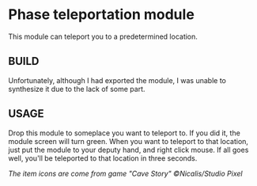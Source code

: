 # Phase teleportation module

This module can teleport you to a predetermined location.

## **BUILD**

Unfortunately, although I had exported the module, I was unable to synthesize it due to the lack of some part.

## USAGE

Drop this module to someplace you want to teleport to. If you did it, the module screen will turn green. When you want to teleport to that location, just put the module to your deputy hand, and right click mouse. If all goes well, you'll be teleported to that location in three seconds.

*The item icons are come from game "Cave Story" ©Nicalis/Studio Pixel*

